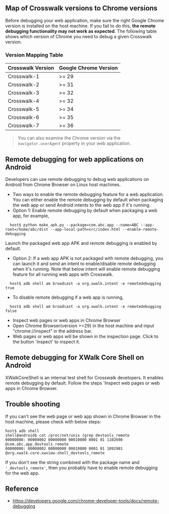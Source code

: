 ## Map of Crosswalk versions to Chrome versions

Before debugging your web application, make sure the right Google Chrome version is installed on the host machine. If you fail to do this, **the remote debugging functionality may not work as expected**. The following table shows which version of Chrome you need to debug a given Crosswalk version.

### Version Mapping Table

 | Crosswalk Version | Google Chrome Version |
 --------------------|------------------------
 | Crosswalk-1 | >= 29 |
 | Crosswalk-2 | >= 31 |
 | Crosswalk-3 | >= 32 |
 | Crosswalk-4 | >= 32 |
 | Crosswalk-5 | >= 34 |
 | Crosswalk-6 | >= 35 |
 | Crosswalk-7 | >= 36 |

> You can also examine the Chrome version via the ```navigator.userAgent``` property in your web application.

## Remote debugging for web applications on Android

Developers can use remote debugging to debug web applications on Android from Chrome Browser on Linux host machines.

 * Two ways to enable the remote debugging feature for a web application. You can either enable the remote debugging by default when packaging the web app or send Android intents to the web app if it's running.
  * Option 1: Enable remote debugging by default when packaging a web app, for example,
```
  host$ python make_apk.py --package=com.abc.app --name=ABC --app-root=/home/abc/dist --app-local-path=src/index.html --enable-remote-debugging
```
  Launch the packaged web app APK and remote debugging is enabled by default.

  * Option 2: If a web app APK is not packaged with remote debugging, you can launch it and send an intent to enable/disable remote debugging when it's running. Note that below intent will enable remote debugging feature for all running web apps with Crosswalk.
```
  host$ adb shell am broadcast -a org.xwalk.intent -e remotedebugging true  
```
  * To disable remote debugging if a web app is running,
```
  host$ adb shell am broadcast -a org.xwalk.intent -e remotedebugging false
```
 * Inspect web pages or web apps in Chrome Browser
  * Open Chrome Browser(version >=29) in the host machine and input "chrome://inspect" in the address bar.
  * Web pages or web apps will be shown in the inspection page. Click to the button 'inspect' to inspect it.

## Remote debugging for XWalk Core Shell on Android

XWalkCoreShell is an internal test shell for Crosswalk developers. It enables remote debugging by default. 
Follow the steps 'Inspect web pages or web apps in Chrome Browser.

## Trouble shooting
If you can't see the web page or web app shown in Chrome Browser in the host machine, please check with below steps:
```
host$ adb shell 
shell@android$ cat /proc/net/unix |grep devtools_remote
00000000: 00000002 00000000 00010000 0001 01 1102698 @com.abc.app_devtools_remote
00000000: 00000002 00000000 00010000 0001 01 1092981 @org.xwalk.core.xwview.shell_devtools_remote
```
If you don't see the string combined with the package name and ```'_devtools_remote'```, then you probably have to enable remote debugging for the web app.

## Reference
* https://developers.google.com/chrome-developer-tools/docs/remote-debugging